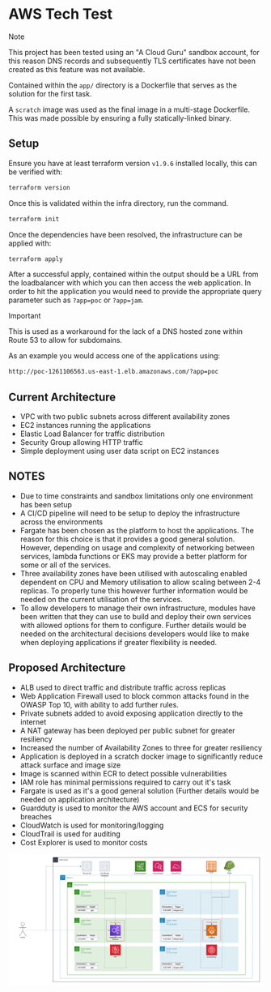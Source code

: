 # AWS Tech Test

> [!NOTE]
> This project has been tested using an "A Cloud Guru" sandbox account, for this reason DNS records and subsequently TLS certificates have not been created as this feature was not available.

Contained within the `app/` directory is a Dockerfile that serves as the solution for the first task.

A `scratch` image was used as the final image in a multi-stage Dockerfile. This was made possible by ensuring a fully statically-linked binary.

## Setup

Ensure you have at least terraform version `v1.9.6` installed locally, this can be verified with:

```bash
terraform version
```
Once this is validated within the infra directory, run the command.

```bash
terraform init
```
Once the dependencies have been resolved, the infrastructure can be applied with:

```bash
terraform apply
```
After a successful apply, contained within the output should be a URL from the loadbalancer with which you can then access the web application. In order to hit the application you would need to provide the appropriate query parameter such as `?app=poc` or `?app=jam`.

> [!IMPORTANT]
> This is used as a workaround for the lack of a DNS hosted zone within Route 53 to allow for subdomains.

As an example you would access one of the applications using:

```bash
http://poc-1261106563.us-east-1.elb.amazonaws.com/?app=poc
```


## Current Architecture

* VPC with two public subnets across different availability zones
* EC2 instances running the applications
* Elastic Load Balancer for traffic distribution
* Security Group allowing HTTP traffic
* Simple deployment using user data script on EC2 instances

## NOTES

* Due to time constraints and sandbox limitations only one environment has been setup
* A CI/CD pipeline will need to be setup to deploy the infrastructure across the environments
* Fargate has been chosen as the platform to host the applications. The reason for this choice is that it provides a good general solution. However, depending on usage and complexity of networking between services, lambda functions or EKS may provide a better platform for some or all of the services.
* Three availability zones have been utilised with autoscaling enabled dependent on CPU and Memory utilisation to allow scaling between 2-4 replicas. To properly tune this however further information would be needed on the current utilisation of the services.
* To allow developers to manage their own infrastructure, modules have been written that they can use to build and deploy their own services with allowed options for them to configure. Further details would be needed on the architectural decisions developers would like to make when deploying applications if greater flexibility is needed.

## Proposed Architecture

* ALB used to direct traffic and distribute traffic across replicas
* Web Application Firewall used to block common attacks found in the OWASP Top 10, with ability to add further rules.
* Private subnets added to avoid exposing application directly to the internet
* A NAT gateway has been deployed per public subnet for greater resiliency
* Increased the number of Availability Zones to three for greater resiliency
* Application is deployed in a scratch docker image to significantly reduce attack surface and image size
* Image is scanned within ECR to detect possible vulnerabilities
* IAM role has minimal permissions required to carry out it's task
* Fargate is used as it's a good general solution (Further details would be needed on application architecture)
* Guardduty is used to monitor the AWS account and ECS for security breaches
* CloudWatch is used for monitoring/logging
* CloudTrail is used for auditing
* Cost Explorer is used to monitor costs

![Proposed Architecture](aws-tech-test.png)